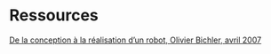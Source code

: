 # Ressources

[De la conception à la réalisation d’un robot, Olivier Bichler, avril 2007](doc/2007_Guide_Krobot.pdf)
